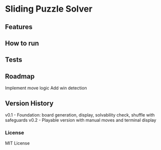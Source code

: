 # Sliding Puzzle Solver

## Features

## How to run

## Tests

## Roadmap

Implement move logic
Add win detection

## Version History

v0.1 - Foundation: board generation, display, solvability check, shuffle with safeguards
v0.2 - Playable version with manual moves and terminal display

### License

MIT License